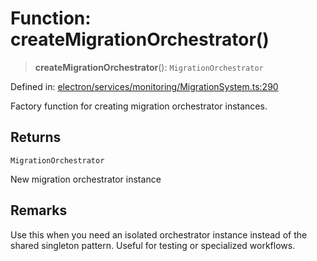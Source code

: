 # Function: createMigrationOrchestrator()

> **createMigrationOrchestrator**(): `MigrationOrchestrator`

Defined in: [electron/services/monitoring/MigrationSystem.ts:290](https://github.com/Nick2bad4u/Uptime-Watcher/blob/2a45eeb1723f8f7089001af2c92aa07d82dfe7e4/electron/services/monitoring/MigrationSystem.ts#L290)

Factory function for creating migration orchestrator instances.

## Returns

`MigrationOrchestrator`

New migration orchestrator instance

## Remarks

Use this when you need an isolated orchestrator instance instead of
the shared singleton pattern. Useful for testing or specialized workflows.
